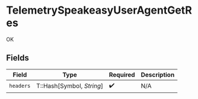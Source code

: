 # TelemetrySpeakeasyUserAgentGetRes

OK


## Fields

| Field                     | Type                      | Required                  | Description               |
| ------------------------- | ------------------------- | ------------------------- | ------------------------- |
| `headers`                 | T::Hash[Symbol, *String*] | :heavy_check_mark:        | N/A                       |